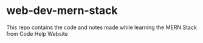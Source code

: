 # web-dev-mern-stack
This repo contains the code and notes made while learning the MERN Stack from Code Help Website
